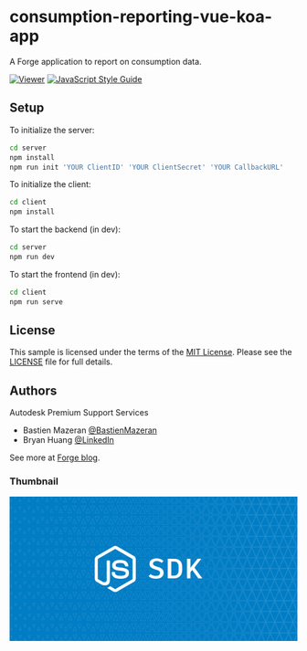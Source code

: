 # consumption-reporting-vue-koa-app
A Forge application to report on consumption data.

[![Viewer](https://img.shields.io/badge/TokenFlex-v1-green.svg)](https://forge.autodesk.com/en/docs/tokenflex/v1/overview/)
[![JavaScript Style Guide](https://img.shields.io/badge/code_style-standard-brightgreen.svg)](https://standardjs.com)

## Setup

To initialize the server:
````bash
cd server
npm install
npm run init 'YOUR ClientID' 'YOUR ClientSecret' 'YOUR CallbackURL'
````

To initialize the client:
````bash
cd client
npm install
````

To start the backend (in dev):
````bash
cd server
npm run dev
````

To start the frontend (in dev):
````bash
cd client
npm run serve
````

## License

This sample is licensed under the terms of the [MIT License](http://opensource.org/licenses/MIT). Please see the [LICENSE](LICENSE) file for full details.


## Authors

Autodesk Premium Support Services

- Bastien Mazeran [@BastienMazeran](https://twitter.com/BastienMazeran)
- Bryan Huang [@LinkedIn](https://linkedin.com/in/bryan-huang-1447b862)

See more at [Forge blog](https://forge.autodesk.com/blog).

### Thumbnail
![Thumbnail](/thumbnail.png)
